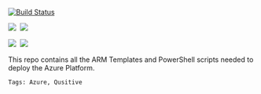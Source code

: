 
[![Build Status](https://dev.azure.com/quisitive/Azure%20CoE/_apis/build/status/Azure%20CoE?branchName=master)](https://dev.azure.com/quisitive/Azure%20CoE/_build/latest?definitionId=34&branchName=master)

<IMG SRC="https://azurequickstartsservice.blob.core.windows.net/badges/100-blank-template/PublicLastTestDate.svg" />&nbsp;
<IMG SRC="https://azurequickstartsservice.blob.core.windows.net/badges/100-blank-template/PublicDeployment.svg" />&nbsp;

<IMG SRC="https://azurequickstartsservice.blob.core.windows.net/badges/100-blank-template/BestPracticeResult.svg" />&nbsp;
<IMG SRC="https://azurequickstartsservice.blob.core.windows.net/badges/100-blank-template/CredScanResult.svg" />&nbsp;

This repo contains all the ARM Templates and PowerShell scripts needed to deploy the Azure Platform.

`Tags: Azure, Qusitive`